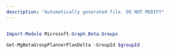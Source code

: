 ```yaml
---
description: "Automatically generated file. DO NOT MODIFY"
---
```


```powershell

Import-Module Microsoft.Graph.Beta.Groups

Get-MgBetaGroupPlannerPlanDelta -GroupId $groupId

```